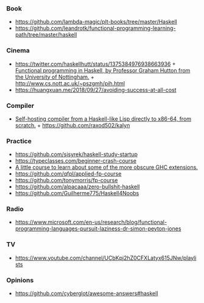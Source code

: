 ### Book

- https://github.com/lambda-magic/plt-books/tree/master/Haskell
- https://github.com/leandrotk/functional-programming-learning-path/tree/master/haskell

### Cinema

- https://twitter.com/haskellhutt/status/1375384976938663936 + [Functional programming in Haskell, by Professor Graham Hutton from the University of Nottingham.](https://www.youtube.com/playlist?list=PLF1Z-APd9zK7usPMx3LGMZEHrECUGodd3) + http://www.cs.nott.ac.uk/~pszgmh/pih.html
- https://huangxuan.me/2018/09/27/avoiding-success-at-all-cost

### Compiler

- [Self-hosting compiler from a Haskell-like Lisp directly to x86-64, from scratch.](https://intuitiveexplanations.com/tech/kalyn) + https://github.com/raxod502/kalyn

### Practice

- https://github.com/sjsyrek/haskell-study-startup
- https://typeclasses.com/beginner-crash-course
- [A little course to learn about some of the more obscure GHC extensions.](https://github.com/i-am-tom/haskell-exercises)
- https://github.com/qfpl/applied-fp-course
- https://github.com/tonymorris/fp-course
- https://github.com/alpacaaa/zero-bullshit-haskell
- https://github.com/Guilherme775/Haskell4Noobs

### Radio

- https://www.microsoft.com/en-us/research/blog/functional-programming-languages-pursuit-laziness-dr-simon-peyton-jones

### TV

- https://www.youtube.com/channel/UCbKpj2hZ0CFXLatyx615JNw/playlists


### Opinions

- https://github.com/cyberglot/awesome-answers#haskell